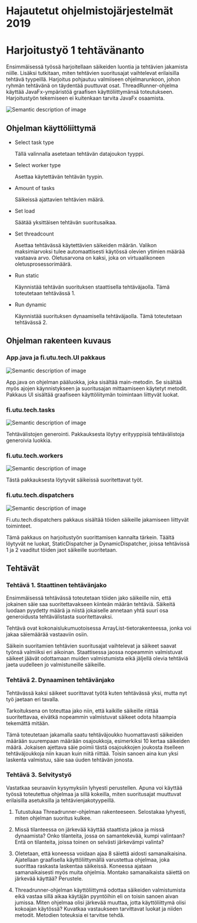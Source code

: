 # Hajautetut ohjelmistojärjestelmät 2019

# Harjoitustyö 1 tehtävänanto

Ensimmäisessä työssä harjoitellaan säikeiden luontia ja tehtävien jakamista niille. Lisäksi tutkitaan, miten tehtävien suoritusajat vaihtelevat erilaisilla tehtävä tyypeillä. Harjoitus pohjautuu valmiiseen ohjelmarunkoon, johon ryhmän tehtävänä on täydentää puuttuvat osat. ThreadRunner-ohjelma käyttää JavaFx-ympäristöä graafisen käyttöliittymänsä toteutukseen. Harjoitustyön tekemiseen ei kuitenkaan tarvita JavaFx osaamista.

![Semantic description of image](/images/mainwindow.png "Main window")

## Ohjelman käyttöliittymä

- Select task type

   Tällä valinnalla asetetaan tehtävän datajoukon tyyppi. 
- Select worker type

   Asettaa käytettävän tehtävän tyypin.
- Amount of tasks

   Säikeissä ajattavien tehtävien määrä.
- Set load

   Säätää yksittäisen tehtävän suoritusaikaa. 
- Set threadcount

   Asettaa tehtävässä käytettävien säikeiden määrän. Valikon maksimiarvoksi tulee automaattisesti käytössä olevien ytimien 
   määrää vastaava arvo. Oletusarvona on kaksi, joka on virtuaalikoneen oletusprosessorimäärä.
   
- Run static

   Käynnistää tehtävän suorituksen staattisella tehtäväjaolla. Tämä toteutetaan tehtävässä 1.
- Run dynamic

   Käynnistää suorituksen dynaamisella tehtäväjaolla. Tämä toteutetaan tehtävässä 2.

## Ohjelman rakenteen kuvaus

### App.java ja fi.utu.tech.UI pakkaus

![Semantic description of image](/images/AppUIUML.png "App.java ja fi.utu.tech.UI")

App.java on ohjelman pääluokka, joka sisältää main-metodin. Se sisältää myös ajojen käynnistykseen ja suoritusajan mittaamiseen käytetyt metodit. Pakkaus UI sisältää graafiseen käyttöliitymän toimintaan liittyvät luokat.

### fi.utu.tech.tasks

![Semantic description of image](/images/tasksUML.png "fi.utu.tech.tasks")

Tehtävälistojen generointi. Pakkauksesta löytyy erityyppisiä tehtävälistoja generoivia luokkia.

### fi.utu.tech.workers

![Semantic description of image](/images/workersUML.png "fi.utu.tech.workers")

Tästä pakkauksesta löytyvät säikeissä suoritettavat työt. 

### fi.utu.tech.dispatchers

![Semantic description of image](/images/dispatchersUML.png "fi.utu.tech.dispatchers")

Fi.utu.tech.dispatchers pakkaus sisältää töiden säikeille jakamiseen liittyvät toiminteet.

Tämä pakkaus on harjoitustyön suorittamisen kannalta tärkein. Täältä löytyvät ne luokat, StaticDispatcher ja DynamicDispatcher, joissa tehtävissä 1 ja 2 vaaditut töiden jaot säikeille suoritetaan.


## Tehtävät

### Tehtävä 1. Staattinen tehtävänjako

Ensimmäisessä tehtävässä toteutetaan töiden jako säikeille niin, että jokainen säie saa suoritettavakseen kiinteän määrän tehtäviä. Säikeitä luodaan pyydetty määrä ja niistä jokaiselle annetaan yhtä suuri osa generoidusta tehtävälistasta suoritettavaksi. 

Tehtävä ovat kokonaislukumuotoisessa ArrayList-tietorakenteessa, jonka voi jakaa säiemäärää vastaaviin osiin. 

Säikein suoritamien tehtävien suoritusajat vaihtelevat ja säikeet saavat työnsä valmiiksi eri aikoinan. Staattisessa jaossa nopeammin valmistuvat säikeet jäävät odottamaan muiden valmistumista eikä jäljellä olevia tehtäviä jaeta uudelleen jo valmistuneille säikeille.

### Tehtävä 2. Dynaaminen tehtävänjako

Tehtävässä kaksi säikeet suorittavat työtä kuten tehtävässä yksi, mutta nyt työ jaetaan eri tavalla. 

Tarkoituksena on toteuttaa jako niin, että kaikille säikeille riittää suoritettavaa, eivätkä nopeammin valmistuvat säikeet odota hitaampia tekemättä mitään. 

Tämä toteutetaan jakamalla saatu tehtäväjoukko huomattavasti säikeiden määrään suurempaan määrään osajoukkoja, esimerkiksi 10 kertaa säikeiden määrä. Jokaisen ajettava säie poimii tästä osajoukkojen joukosta itselleen tehtäväjoukkoja niin kauan kuin niitä riittää. 
Toisin sanoen aina kun yksi laskenta valmistuu, säie saa úuden tehtävän jonosta.

### Tehtävä 3. Selvitystyö
Vastatkaa seuraaviin kysymyksiin lyhyesti perustellen. Apuna voi käyttää työssä toteutettua ohjelmaa 
ja sillä kokeilla, miten suoritusajat muuttuvat erilaisilla asetuksilla ja tehtävienjakotyypeillä.

1.  Tutustukaa Threadrunner-ohjelman rakenteeseen. Selostakaa lyhyesti, miten ohjelman suoritus kulkee. 

2.	Missä tilanteessa on järkevää käyttää staattista jakoa ja missä dynaamista? Onko tilanteita, jossa on samantekevää, kumpi valintaan? Entä on tilanteita, joissa toinen on selvästi järkevämpi valinta?

3.	Oletetaan, että koneessa voidaan ajaa 8 säiettä aidosti samanaikaisina. Ajatellaan graafisella käyttöliittymällä varustettua ohjelmaa, joka suorittaa raskasta laskentaa säikeissä. Koneessa ajataan samanaikaisesti myös muita ohjelmia. Montako samanaikaista säiettä on järkevää käyttää? Perustele.   

4.	Threadrunner-ohjelman käyttöliittymä odottaa säikeiden valmistumista eikä vastaa sillä aikaa käytäjän pyyntöihin eli on toisin sanoen aivan jumissa. Miten ohjelmaa olisi järkevää muuttaa, jotta käyttöliittymä olisi kokoajan käytössä? Kuvatkaa vastaukseen tarvittavat luokat ja niiden metodit. Metodien toteuksia ei tarvitse tehdä.


